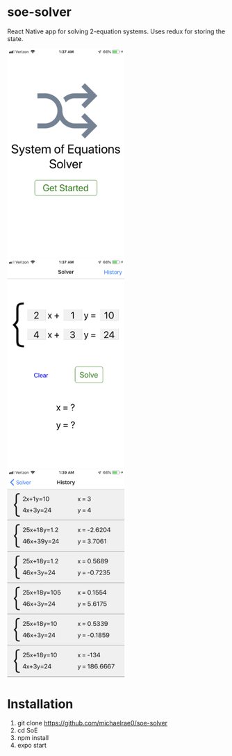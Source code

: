 # soe-solver

React Native app for solving 2-equation systems. Uses redux for storing the state.

<p>
  <img src="https://github.com/michaelrae0/soe-solver/blob/master/assets/previews/home.PNG" width="270">
  <img src="https://github.com/michaelrae0/soe-solver/blob/master/assets/previews/solver.PNG" width="270">
  <img src="https://github.com/michaelrae0/soe-solver/blob/master/assets/previews/history.PNG" width="270">
</p>

# Installation

1) git clone https://github.com/michaelrae0/soe-solver
2) cd SoE
3) npm install
4) expo start
